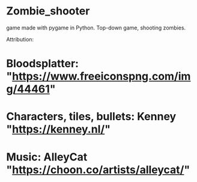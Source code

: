# Zombie_shooter
game made with pygame in Python.
Top-down game, shooting zombies.

Attribution:
# Bloodsplatter: "https://www.freeiconspng.com/img/44461"
# Characters, tiles, bullets: Kenney "https://kenney.nl/"
# Music: AlleyCat "https://choon.co/artists/alleycat/"

